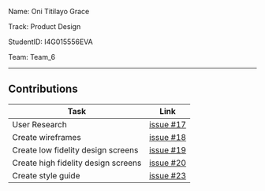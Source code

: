 Name: Oni Titilayo Grace

Track: Product Design

StudentID:  I4G015556EVA

Team: Team_6

<hr />

## Contributions

| Task | Link |
|------|------|
| User Research | [issue #17](https://github.com/zuri-training/team-6-auth-wiki/issues/17) |
| Create wireframes | [issue #18](https://github.com/zuri-training/team-6-auth-wiki/issues/18) |
| Create low fidelity design screens | [issue #19](https://github.com/zuri-training/team-6-auth-wiki/issues/19) |
| Create high fidelity design screens | [issue #20](https://github.com/zuri-training/team-6-auth-wiki/issues/20) |
| Create style guide | [issue #23](https://github.com/zuri-training/team-6-auth-wiki/issues/23) |
